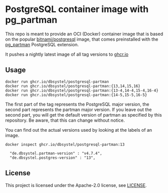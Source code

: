 # PostgreSQL container image with pg_partman

This repo is meant to provide an OCI (Docker) container image that is based on the popular [bitnami/postgresql](https://hub.docker.com/r/bitnami/postgresql) image, that comes preinstalled with the [pg_partman](https://github.com/pgpartman/pg_partman) PostgreSQL extension.

It pushes a nightly latest image of all tag versions to [ghcr.io](https://github.com/orgs/dbsystel/packages/container/package/postgresql-partman)

## Usage

```shell
docker run ghcr.io/dbsystel/postgresql-partman
docker run ghcr.io/dbsystel/postgresql-partman:{13,14,15,16}
docker run ghcr.io/dbsystel/postgresql-partman:{13-4,14-4,15-4,16-4}
docker run ghcr.io/dbsystel/postgresql-partman:{14-5,15-5,16-5}
```

The first part of the tag represents the PostgreSQL major version, the second part represents the partman major version. If you leave out the second part, you will get the default version of partman as specified by this repository. Be aware, that this can change without notice.

You can find out the actual versions used by looking at the labels of an image.

`docker inspect ghcr.io/dbsystel/postgresql-partman:13`

````
  "de.dbsystel.partman-version" : "v4.7.4",
  "de.dbsystel.postgres-version" : "13",
````

## License

This project is licensed under the Apache-2.0 license, see [LICENSE](LICENSE).
